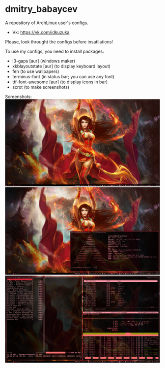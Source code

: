 # dmitry_babaycev
A repository of ArchLinux user's configs.

* Vk: https://vk.com/idkuzuka

Please, look throught the configs before insatllations!

To use my configs, you need to install packages:
* i3-gaps [aur] (windows maker)
* xkblayoutstate [aur] (to display keyboard layout)
* feh (to use wallpapers)
* terminus-font (in status bar; you can use any font)
* ttf-font-awesome [aur] (to display icons in bar)
* scrot (to make screenshots)

Screenshots:
![alt tag](https://github.com/kuzuka/dmitry_babaycev/blob/master/clean.png)
![alt tag](https://github.com/kuzuka/dmitry_babaycev/blob/master/screenfetch.png)
![alt tag](https://github.com/kuzuka/dmitry_babaycev/blob/master/terminal.png)
